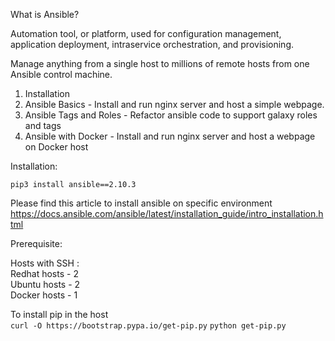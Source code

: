 What is Ansible?

Automation tool, or platform, used for configuration management, application deployment, intraservice orchestration, and provisioning. 

Manage anything from a single host to millions of remote hosts from one Ansible control machine. 


1. Installation
2. Ansible Basics - Install and run nginx server and host a simple webpage.
3. Ansible Tags and Roles - Refactor ansible code to support galaxy roles and tags
4. Ansible with Docker - Install and run nginx server and host a webpage on Docker host 

Installation:

`pip3 install ansible==2.10.3`

Please find this article to install ansible on specific environment https://docs.ansible.com/ansible/latest/installation_guide/intro_installation.html


Prerequisite:

Hosts with SSH : \
Redhat hosts - 2 \
Ubuntu hosts - 2 \
Docker hosts - 1 

To install pip in the host\
 `curl -O https://bootstrap.pypa.io/get-pip.py`
 `python get-pip.py`

